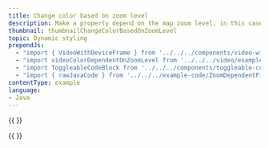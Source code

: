 ```yaml
---
title: Change color based on zoom level
description: Make a property depend on the map zoom level, in this case, the water layers fill color.
thumbnail: thumbnailChangeColorBasedOnZoomLevel
topic: Dynamic styling
prependJs:
  - "import { VideoWithDeviceFrame } from '../../../components/video-with-device-frame'"
  - "import videoColorDependentOnZoomLevel from '../../../video/example-colordependentonzoomlevel.mp4'"
  - "import ToggleableCodeBlock from '../../../components/toggleable-code-block'"
  - "import { rawJavaCode } from '../../../example-code/ZoomDependentFillColorActivity.js'"
contentType: example
language:
- Java
---
```


{{
  <VideoWithDeviceFrame
    videoFile={videoColorDependentOnZoomLevel}
    rotation="horizontal"
    device="pixel-2"
  />
}}

<!-- Any notes about this example would go here.  -->

{{
  <ToggleableCodeBlock
    java={rawJavaCode}
  />
}}
